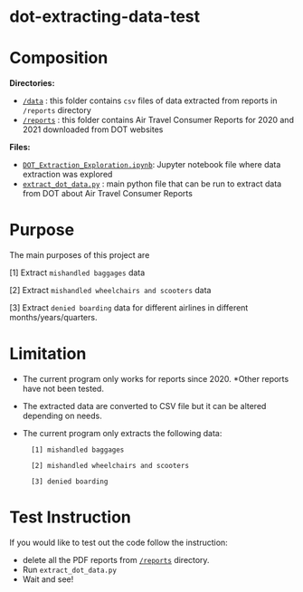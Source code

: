 # dot-extracting-data-test
# Composition
**Directories:**
- <a href='./data'>`/data`</a> : this folder contains `csv` files of data extracted from reports in `/reports` directory
- <a href='./reports'>`/reports`</a> : this folder contains Air Travel Consumer Reports for 2020 and 2021 downloaded from DOT websites

**Files:**
- <a href='DOT_Extraction_Exploration.ipynb'>`DOT_Extraction_Exploration.ipynb`</a>: Jupyter notebook file where data extraction was explored
- <a href='extract_dot_data.py'>`extract_dot_data.py`</a> : main python file that can be run to extract data from DOT about Air Travel Consumer Reports

# Purpose
The main purposes of this project are
    
[1] Extract `mishandled baggages` data

[2] Extract `mishandled wheelchairs and scooters` data

[3] Extract `denied boarding` data
for different airlines in different months/years/quarters.

# Limitation
- The current program only works for reports since 2020. *Other reports have not been tested.
- The extracted data are converted to CSV file but it can be altered depending on needs.
- The current program only extracts the following data:
        
        [1] mishandled baggages

        [2] mishandled wheelchairs and scooters

        [3] denied boarding

# Test Instruction
If you would like to test out the code follow the instruction:
- delete all the PDF reports from <a href='./reports'>`/reports`</a> directory.
- Run `extract_dot_data.py`
- Wait and see!

